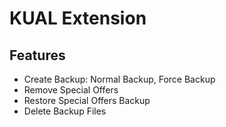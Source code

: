 # KUAL Extension
## Features
- Create Backup: Normal Backup, Force Backup
- Remove Special Offers
- Restore Special Offers Backup
- Delete Backup Files